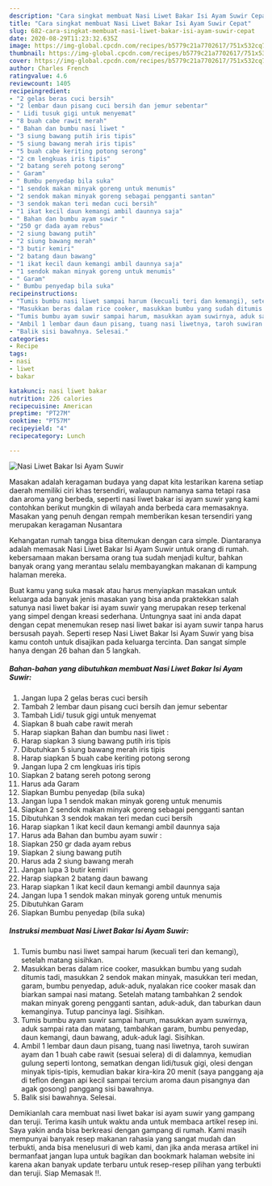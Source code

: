 ```yaml
---
description: "Cara singkat membuat Nasi Liwet Bakar Isi Ayam Suwir Cepat"
title: "Cara singkat membuat Nasi Liwet Bakar Isi Ayam Suwir Cepat"
slug: 682-cara-singkat-membuat-nasi-liwet-bakar-isi-ayam-suwir-cepat
date: 2020-08-29T11:23:32.635Z
image: https://img-global.cpcdn.com/recipes/b5779c21a7702617/751x532cq70/nasi-liwet-bakar-isi-ayam-suwir-foto-resep-utama.jpg
thumbnail: https://img-global.cpcdn.com/recipes/b5779c21a7702617/751x532cq70/nasi-liwet-bakar-isi-ayam-suwir-foto-resep-utama.jpg
cover: https://img-global.cpcdn.com/recipes/b5779c21a7702617/751x532cq70/nasi-liwet-bakar-isi-ayam-suwir-foto-resep-utama.jpg
author: Charles French
ratingvalue: 4.6
reviewcount: 1405
recipeingredient:
- "2 gelas beras cuci bersih"
- "2 lembar daun pisang cuci bersih dan jemur sebentar"
- " Lidi tusuk gigi untuk menyemat"
- "8 buah cabe rawit merah"
- " Bahan dan bumbu nasi liwet "
- "3 siung bawang putih iris tipis"
- "5 siung bawang merah iris tipis"
- "5 buah cabe keriting potong serong"
- "2 cm lengkuas iris tipis"
- "2 batang sereh potong serong"
- " Garam"
- " Bumbu penyedap bila suka"
- "1 sendok makan minyak goreng untuk menumis"
- "2 sendok makan minyak goreng sebagai pengganti santan"
- "3 sendok makan teri medan cuci bersih"
- "1 ikat kecil daun kemangi ambil daunnya saja"
- " Bahan dan bumbu ayam suwir "
- "250 gr dada ayam rebus"
- "2 siung bawang putih"
- "2 siung bawang merah"
- "3 butir kemiri"
- "2 batang daun bawang"
- "1 ikat kecil daun kemangi ambil daunnya saja"
- "1 sendok makan minyak goreng untuk menumis"
- " Garam"
- " Bumbu penyedap bila suka"
recipeinstructions:
- "Tumis bumbu nasi liwet sampai harum (kecuali teri dan kemangi), setelah matang sisihkan."
- "Masukkan beras dalam rice cooker, masukkan bumbu yang sudah ditumis tadi, masukkan 2 sendok makan minyak, masukkan teri medan, garam, bumbu penyedap, aduk-aduk, nyalakan rice cooker masak dan biarkan sampai nasi matang. Setelah matang tambahkan 2 sendok makan minyak goreng pengganti santan, aduk-aduk, dan taburkan daun kemanginya. Tutup pancinya lagi. Sisihkan."
- "Tumis bumbu ayam suwir sampai harum, masukkan ayam suwirnya, aduk sampai rata dan matang, tambahkan garam, bumbu penyedap, daun kemangi, daun bawang, aduk-aduk lagi. Sisihkan."
- "Ambil 1 lembar daun daun pisang, tuang nasi liwetnya, taroh suwiran ayam dan 1 buah cabe rawit (sesuai selera) di di dalamnya, kemudian gulung seperti lontong, sematkan dengan lidi/tusuk gigi, olesi dengan minyak tipis-tipis, kemudian bakar kira-kira 20 menit (saya panggang aja di teflon dengan api kecil sampai tercium aroma daun pisangnya dan agak gosong) panggang sisi bawahnya."
- "Balik sisi bawahnya. Selesai."
categories:
- Recipe
tags:
- nasi
- liwet
- bakar

katakunci: nasi liwet bakar 
nutrition: 226 calories
recipecuisine: American
preptime: "PT27M"
cooktime: "PT57M"
recipeyield: "4"
recipecategory: Lunch

---
```



![Nasi Liwet Bakar Isi Ayam Suwir](https://img-global.cpcdn.com/recipes/b5779c21a7702617/751x532cq70/nasi-liwet-bakar-isi-ayam-suwir-foto-resep-utama.jpg)

Masakan adalah keragaman budaya yang dapat kita lestarikan karena setiap daerah memiliki ciri khas tersendiri, walaupun namanya sama tetapi rasa dan aroma yang berbeda, seperti nasi liwet bakar isi ayam suwir yang kami contohkan berikut mungkin di wilayah anda berbeda cara memasaknya. Masakan yang penuh dengan rempah memberikan kesan tersendiri yang merupakan keragaman Nusantara



Kehangatan rumah tangga bisa ditemukan dengan cara simple. Diantaranya adalah memasak Nasi Liwet Bakar Isi Ayam Suwir untuk orang di rumah. kebersamaan makan bersama orang tua sudah menjadi kultur, bahkan banyak orang yang merantau selalu membayangkan makanan di kampung halaman mereka.

Buat kamu yang suka masak atau harus menyiapkan masakan untuk keluarga ada banyak jenis masakan yang bisa anda praktekkan salah satunya nasi liwet bakar isi ayam suwir yang merupakan resep terkenal yang simpel dengan kreasi sederhana. Untungnya saat ini anda dapat dengan cepat menemukan resep nasi liwet bakar isi ayam suwir tanpa harus bersusah payah.
Seperti resep Nasi Liwet Bakar Isi Ayam Suwir yang bisa kamu contoh untuk disajikan pada keluarga tercinta. Dan sangat simple hanya dengan 26 bahan dan 5 langkah.


<!--inarticleads1-->

##### Bahan-bahan yang dibutuhkan membuat Nasi Liwet Bakar Isi Ayam Suwir:

1. Jangan lupa 2 gelas beras cuci bersih
1. Tambah 2 lembar daun pisang cuci bersih dan jemur sebentar
1. Tambah  Lidi/ tusuk gigi untuk menyemat
1. Siapkan 8 buah cabe rawit merah
1. Harap siapkan  Bahan dan bumbu nasi liwet :
1. Harap siapkan 3 siung bawang putih iris tipis
1. Dibutuhkan 5 siung bawang merah iris tipis
1. Harap siapkan 5 buah cabe keriting potong serong
1. Jangan lupa 2 cm lengkuas iris tipis
1. Siapkan 2 batang sereh potong serong
1. Harus ada  Garam
1. Siapkan  Bumbu penyedap (bila suka)
1. Jangan lupa 1 sendok makan minyak goreng untuk menumis
1. Siapkan 2 sendok makan minyak goreng sebagai pengganti santan
1. Dibutuhkan 3 sendok makan teri medan cuci bersih
1. Harap siapkan 1 ikat kecil daun kemangi ambil daunnya saja
1. Harus ada  Bahan dan bumbu ayam suwir :
1. Siapkan 250 gr dada ayam rebus
1. Siapkan 2 siung bawang putih
1. Harus ada 2 siung bawang merah
1. Jangan lupa 3 butir kemiri
1. Harap siapkan 2 batang daun bawang
1. Harap siapkan 1 ikat kecil daun kemangi ambil daunnya saja
1. Jangan lupa 1 sendok makan minyak goreng untuk menumis
1. Dibutuhkan  Garam
1. Siapkan  Bumbu penyedap (bila suka)




<!--inarticleads2-->

##### Instruksi membuat  Nasi Liwet Bakar Isi Ayam Suwir:

1. Tumis bumbu nasi liwet sampai harum (kecuali teri dan kemangi), setelah matang sisihkan.
1. Masukkan beras dalam rice cooker, masukkan bumbu yang sudah ditumis tadi, masukkan 2 sendok makan minyak, masukkan teri medan, garam, bumbu penyedap, aduk-aduk, nyalakan rice cooker masak dan biarkan sampai nasi matang. Setelah matang tambahkan 2 sendok makan minyak goreng pengganti santan, aduk-aduk, dan taburkan daun kemanginya. Tutup pancinya lagi. Sisihkan.
1. Tumis bumbu ayam suwir sampai harum, masukkan ayam suwirnya, aduk sampai rata dan matang, tambahkan garam, bumbu penyedap, daun kemangi, daun bawang, aduk-aduk lagi. Sisihkan.
1. Ambil 1 lembar daun daun pisang, tuang nasi liwetnya, taroh suwiran ayam dan 1 buah cabe rawit (sesuai selera) di di dalamnya, kemudian gulung seperti lontong, sematkan dengan lidi/tusuk gigi, olesi dengan minyak tipis-tipis, kemudian bakar kira-kira 20 menit (saya panggang aja di teflon dengan api kecil sampai tercium aroma daun pisangnya dan agak gosong) panggang sisi bawahnya.
1. Balik sisi bawahnya. Selesai.




Demikianlah cara membuat nasi liwet bakar isi ayam suwir yang gampang dan teruji. Terima kasih untuk waktu anda untuk membaca artikel resep ini. Saya yakin anda bisa berkreasi dengan gampang di rumah. Kami masih mempunyai banyak resep makanan rahasia yang sangat mudah dan terbukti, anda bisa menelusuri di web kami, dan jika anda merasa artikel ini bermanfaat jangan lupa untuk bagikan dan bookmark halaman website ini karena akan banyak update terbaru untuk resep-resep pilihan yang terbukti dan teruji. Siap Memasak !!. 
